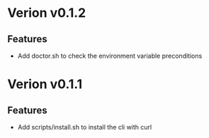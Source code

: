# Verion v0.1.2

## Features

- Add doctor.sh to check the environment variable preconditions

# Verion v0.1.1

## Features

- Add scripts/install.sh to install the cli with curl
